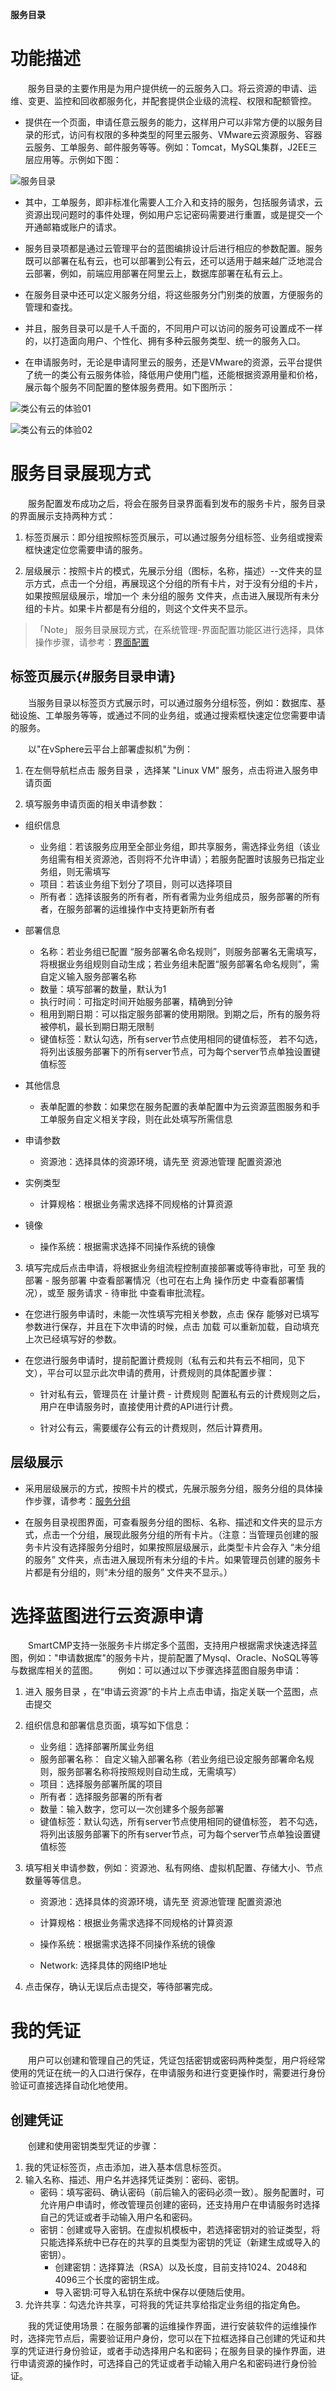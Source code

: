 **服务目录**
# 功能描述

　　服务目录的主要作用是为用户提供统一的云服务入口。将云资源的申请、运维、变更、监控和回收都服务化，并配套提供企业级的流程、权限和配额管控。
   + 提供在一个页面，申请任意云服务的能力，这样用户可以非常方便的以服务目录的形式，访问有权限的多种类型的阿里云服务、VMware云资源服务、容器云服务、工单服务、邮件服务等等。例如：Tomcat，MySQL集群，J2EE三层应用等。示例如下图：

![服务目录](../../picture/Admin/服务目录.png)

   + 其中，工单服务，即非标准化需要人工介入和支持的服务，包括服务请求，云资源出现问题时的事件处理，例如用户忘记密码需要进行重置，或是提交一个开通邮箱或账户的请求。
   + 服务目录项都是通过云管理平台的蓝图编排设计后进行相应的参数配置。服务既可以部署在私有云，也可以部署到公有云，还可以适用于越来越广泛地混合云部署，例如，前端应用部署在阿里云上，数据库部署在私有云上。  
   + 在服务目录中还可以定义服务分组，将这些服务分门别类的放置，方便服务的管理和查找。
   + 并且，服务目录可以是千人千面的，不同用户可以访问的服务可设置成不一样的，以打造面向用户、个性化、拥有多种云服务类型、统一的服务入口。

   + 在申请服务时，无论是申请阿里云的服务，还是VMware的资源，云平台提供了统一的类公有云服务体验，降低用户使用门槛，还能根据资源用量和价格，展示每个服务不同配置的整体服务费用。如下图所示：

![类公有云的体验01](../../picture/Admin/类公有云的体验01.png)

![类公有云的体验02](../../picture/Admin/类公有云的体验02.png)

# 服务目录展现方式
　　服务配置发布成功之后，将会在服务目录界面看到发布的服务卡片，服务目录的界面展示支持两种方式：
   1. 标签页展示：即分组按照标签页展示，可以通过服务分组标签、业务组或搜索框快速定位您需要申请的服务。

   2. 层级展示：按照卡片的模式，先展示分组（图标，名称，描述）--文件夹的显示方式，点击一个分组，再展现这个分组的所有卡片，对于没有分组的卡片，如果按照层级展示，增加一个 未分组的服务 文件夹，点击进入展现所有未分组的卡片。如果卡片都是有分组的，则这个文件夹不显示。

 >「Note」 服务目录展现方式，在系统管理-界面配置功能区进行选择，具体操作步骤，请参考：[界面配置](https://cloudchef.github.io/doc/AdminDoc/09系统管理/#界面配置)

## 标签页展示{#服务目录申请}

　　当服务目录以标签页方式展示时，可以通过服务分组标签，例如：数据库、基础设施、工单服务等等，或通过不同的业务组，或通过搜索框快速定位您需要申请的服务。

　　以"在vSphere云平台上部署虚拟机"为例：

1.  在左侧导航栏点击 服务目录 ，选择某 "Linux VM" 服务，点击将进入服务申请页面

2.  填写服务申请页面的相关申请参数：
  - 组织信息
     +  业务组：若该服务应用至全部业务组，即共享服务，需选择业务组（该业务组需有相关资源池，否则将不允许申请）；若服务配置时该服务已指定业务组，则无需填写
     +  项目：若该业务组下划分了项目，则可以选择项目
     +  所有者：选择该服务的所有者，所有者需为业务组成员，服务部署的所有者，在服务部署的运维操作中支持更新所有者

  - 部署信息
      + 名称：若业务组已配置 “服务部署名命名规则”，则服务部署名无需填写，将根据业务组规则自动生成；若业务组未配置“服务部署名命名规则”，需自定义输入服务部署名称
      + 数量：填写部署的数量，默认为1
      + 执行时间：可指定时间开始服务部署，精确到分钟
      + 租用到期日期：可以指定服务部署的使用期限。到期之后，所有的服务将被停机，最长到期日期无限制
      + 键值标签：默认勾选，所有server节点使用相同的键值标签， 若不勾选，将列出该服务部署下的所有server节点，可为每个server节点单独设置键值标签

  - 其他信息
      + 表单配置的参数：如果您在服务配置的表单配置中为云资源蓝图服务和手工单服务自定义相关字段，则在此处填写所需信息

  - 申请参数
      + 资源池：选择具体的资源环境，请先至 资源池管理 配置资源池

  - 实例类型
      + 计算规格：根据业务需求选择不同规格的计算资源

  - 镜像
      + 操作系统：根据需求选择不同操作系统的镜像

3. 填写完成后点击申请，将根据业务组流程控制直接部署或等待审批，可至 我的部署 - 服务部署 中查看部署情况（也可在右上角 操作历史 中查看部署情况），或至 服务请求 - 待审批 中查看审批流程。

  - 在您进行服务申请时，未能一次性填写完相关参数，点击 保存 能够对已填写参数进行保存，并且在下次申请的时候，点击 加载 可以重新加载，自动填充上次已经填写好的参数。

  - 在您进行服务申请时，提前配置计费规则（私有云和共有云不相同，见下文），平台可以显示此次申请的费用，计费规则的具体配置步骤：

      + 针对私有云，管理员在 计量计费 - 计费规则 配置私有云的计费规则之后，用户在申请服务时，直接使用计费的API进行计费。

      + 针对公有云，需要缓存公有云的计费规则，然后计算费用。




## 层级展示

- 采用层级展示的方式，按照卡片的模式，先展示服务分组，服务分组的具体操作步骤，请参考：[服务分组](https://cloudchef.github.io/doc/AdminDoc/05服务建模/服务分组.html)


- 在服务目录视图界面，可查看服务分组的图标、名称、描述和文件夹的显示方式，点击一个分组，展现此服务分组的所有卡片。（注意：当管理员创建的服务卡片没有选择服务分组时，如果按照层级展示，此类型卡片会存入 “未分组的服务” 文件夹，点击进入展现所有未分组的卡片。如果管理员创建的服务卡片都是有分组的，则“未分组的服务” 文件夹不显示。）


# 选择蓝图进行云资源申请
　　SmartCMP支持一张服务卡片绑定多个蓝图，支持用户根据需求快速选择蓝图，例如："申请数据库"的服务卡片，提前配置了Mysql、Oracle、NoSQL等等与数据库相关的蓝图。
　　例如：可以通过以下步骤选择蓝图自服务申请：
1.  进入 服务目录 ，在“申请云资源”的卡片上点击申请，指定关联一个蓝图，点击提交

2.  组织信息和部署信息页面，填写如下信息：

    + 业务组：选择部署所属业务组
    + 服务部署名称： 自定义输入部署名称（若业务组已设定服务部署命名规则，服务部署名称将按照规则自动生成，无需填写）
    + 项目：选择服务部署所属的项目
    + 所有者：选择服务部署的所有者
    + 数量：输入数字，您可以一次创建多个服务部署
    + 键值标签：默认勾选，所有server节点使用相同的键值标签， 若不勾选，将列出该服务部署下的所有server节点，可为每个server节点单独设置键值标签

3. 填写相关申请参数，例如：资源池、私有网络、虚拟机配置、存储大小、节点数量等等信息。

    + 资源池：选择具体的资源环境，请先至 资源池管理 配置资源池

    + 计算规格：根据业务需求选择不同规格的计算资源

    + 操作系统：根据需求选择不同操作系统的镜像

    + Network: 选择具体的网络IP地址

4. 点击保存，确认无误后点击提交，等待部署完成。

# 我的凭证

　　用户可以创建和管理自己的凭证，凭证包括密钥或密码两种类型，用户将经常使用的凭证在统一的入口进行保存，在申请服务和进行变更操作时，需要进行身份验证可直接选择自动化地使用。


## 创建凭证

　　创建和使用密钥类型凭证的步骤：

1. 我的凭证标签页，点击添加，进入基本信息标签页。
2. 输入名称、描述、用户名并选择凭证类别：密码、密钥。
    + 密码：填写密码、确认密码（前后输入的密码必须一致）。服务配置时，可允许用户申请时，修改管理员创建的密码，还支持用户在申请服务时选择自己的凭证或者手动输入用户名和密码。
    + 密钥：创建或导入密钥。在虚拟机模板中，若选择密钥对的验证类型，将只能选择系统中已存在的共享的且类型为密钥的凭证（新建生成或导入的密钥）。
        - 创建密钥：选择算法（RSA）以及长度，目前支持1024、2048和4096三个长度的密钥生成。
        - 导入密钥:可导入私钥在系统中保存以便随后使用。
3. 允许共享：勾选允许共享，可将我的凭证共享给指定业务组的指定角色。

　　我的凭证使用场景：在服务部署的运维操作界面，进行安装软件的运维操作时，选择完节点后，需要验证用户身份，您可以在下拉框选择自己创建的凭证和共享的凭证进行身份验证，或者手动选择用户名和密码；在服务目录的操作界面，进行申请资源的操作时，可选择自己的凭证或者手动输入用户名和密码进行身份验证。
